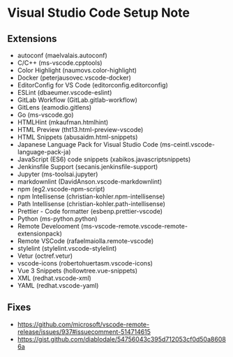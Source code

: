 Visual Studio Code Setup Note
========================================================================

Extensions
------------------------------------------------------------------------

 * autoconf (maelvalais.autoconf)
 * C/C++ (ms-vscode.cpptools)
 * Color Highlight (naumovs.color-highlight)
 * Docker (peterjausovec.vscode-docker)
 * EditorConfig for VS Code (editorconfig.editorconfig)
 * ESLint (dbaeumer.vscode-eslint)
 * GitLab Workflow (GitLab.gitlab-workflow)
 * GitLens (eamodio.gitlens)
 * Go (ms-vscode.go)
 * HTMLHint (mkaufman.htmlhint)
 * HTML Preview (tht13.html-preview-vscode)
 * HTML Snippets (abusaidm.html-snippets)
 * Japanese Language Pack for Visual Studio Code (ms-ceintl.vscode-language-pack-ja)
 * JavaScript (ES6) code snippets (xabikos.javascriptsnippets)
 * Jenkinsfile Support (secanis.jenkinsfile-support)
 * Jupyter (ms-toolsai.jupyter)
 * markdownlint (DavidAnson.vscode-markdownlint)
 * npm (eg2.vscode-npm-script)
 * npm Intellisense (christian-kohler.npm-intellisense)
 * Path Intellisense (christian-kohler.path-intellisense)
 * Prettier - Code formatter (esbenp.prettier-vscode)
 * Python (ms-python.python)
 * Remote Develooment (ms-vscode-remote.vscode-remote-extensionpack)
 * Remote VSCode (rafaelmaiolla.remote-vscode)
 * stylelint (stylelint.vscode-stylelint)
 * Vetur (octref.vetur)
 * vscode-icons (robertohuertasm.vscode-icons)
 * Vue 3 Snippets (hollowtree.vue-snippets)
 * XML (redhat.vscode-xml)
 * YAML (redhat.vscode-yaml)

Fixes
------------------------------------------------------------------------

 * https://github.com/microsoft/vscode-remote-release/issues/937#issuecomment-514714615
 * https://gist.github.com/diablodale/54756043c395d712053cf0d50a86086a
